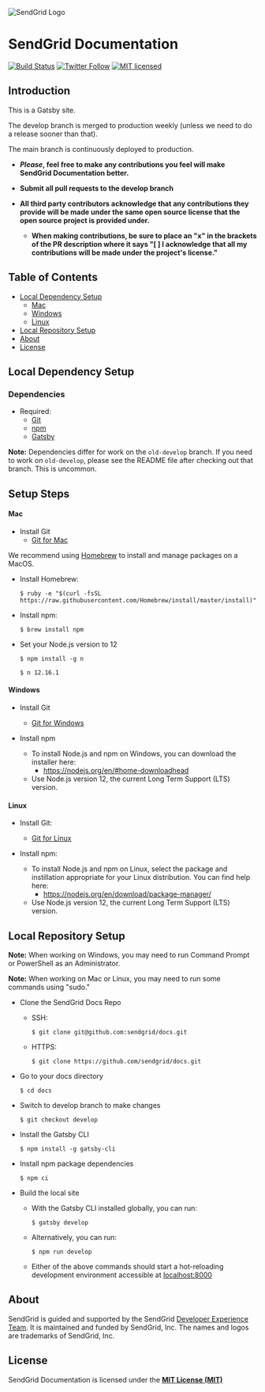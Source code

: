![SendGrid Logo](https://uiux.s3.amazonaws.com/2016-logos/email-logo%402x.png)

# SendGrid Documentation

[![Build Status](https://travis-ci.org/sendgrid/docs.svg?branch=develop)](https://travis-ci.org/sendgrid/docs)
[![Twitter Follow](https://img.shields.io/twitter/follow/sendgrid.svg?style=social&label=Follow)](https://twitter.com/sendgrid)
[![MIT licensed](https://img.shields.io/badge/license-MIT-blue.svg)](./license)

## Introduction

This is a Gatsby site.

The develop branch is merged to production weekly (unless we need to do a release sooner than that).

The main branch is continuously deployed to production.

- **_Please_, feel free to make any contributions you feel will make SendGrid Documentation better.**
- **Submit all pull requests to the develop branch**

- **All third party contributors acknowledge that any contributions they provide will be made under the same open source license that the open source project is provided under.**
  - **When making contributions, be sure to place an "x" in the brackets of the PR description where it says "[ ] I acknowledge that all my contributions will be made under the project's license."**

## Table of Contents

- [Local Dependency Setup](#local-dependency-setup)
  - [Mac](#mac)
  - [Windows](#windows)
  - [Linux](#linux)
- [Local Repository Setup](#local-repository-setup)
- [About](#about)
- [License](#license)

## Local Dependency Setup

### Dependencies

- Required:
  - [Git](https://git-scm.com)
  - [npm](https://www.npmjs.com)
  - [Gatsby](https://www.gatsbyjs.org)

**Note:** Dependencies differ for work on the `old-develop` branch. If you need to work on `old-develop`, please see the README file after checking out that branch. This is uncommon.

## Setup Steps

#### Mac

- Install Git
  - [Git for Mac](https://git-scm.com/download/mac)

We recommend using [Homebrew](https://brew.sh/) to install and manage packages on a MacOS.

- Install Homebrew:

  ```shell
  $ ruby -e "$(curl -fsSL https://raw.githubusercontent.com/Homebrew/install/master/install)"
  ```

- Install npm:

  ```shell
  $ brew install npm
  ```

- Set your Node.js version to 12

  ```shell
  $ npm install -g n

  $ n 12.16.1
  ```

#### Windows

- Install Git

  - [Git for Windows](https://git-scm.com/download/win)

- Install npm

  - To install Node.js and npm on Windows, you can download the installer here:
    - https://nodejs.org/en/#home-downloadhead
  - Use Node.js version 12, the current Long Term Support (LTS) version.

#### Linux

- Install Git:

  - [Git for Linux](https://git-scm.com/download/linux)

- Install npm:

  - To install Node.js and npm on Linux, select the package and instillation appropriate for your Linux distribution. You can find help here:
    - https://nodejs.org/en/download/package-manager/
  - Use Node.js version 12, the current Long Term Support (LTS) version.

## Local Repository Setup

**Note:** When working on Windows, you may need to run Command Prompt or PowerShell as an Administrator.

**Note:** When working on Mac or Linux, you may need to run some commands using "sudo."

- Clone the SendGrid Docs Repo

  - SSH:

    ```shell
    $ git clone git@github.com:sendgrid/docs.git
    ```

  - HTTPS:

    ```shell
    $ git clone https://github.com/sendgrid/docs.git
    ```

- Go to your docs directory

  ```shell
  $ cd docs
  ```

- Switch to develop branch to make changes

  ```shell
  $ git checkout develop
  ```

- Install the Gatsby CLI

  ```shell
  $ npm install -g gatsby-cli
  ```

- Install npm package dependencies

  ```shell
  $ npm ci
  ```

- Build the local site
  - With the Gatsby CLI installed globally, you can run:
    ```shell
    $ gatsby develop
    ```
  - Alternatively, you can run:
    ```shell
    $ npm run develop
    ```
  - Either of the above commands should start a hot-reloading development environment accessible at [localhost:8000](localhost:8000)

## About

SendGrid is guided and supported by the SendGrid [Developer Experience Team](mailto:dx@sendgrid.com).
It is maintained and funded by SendGrid, Inc. The names and logos are trademarks of SendGrid, Inc.

## License

SendGrid Documentation is licensed under the **[MIT License (MIT)](https://github.com/sendgrid/docs/blob/develop/license)**
